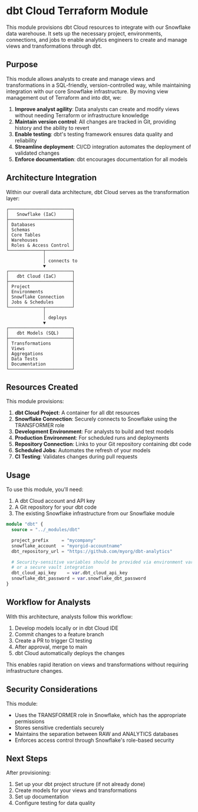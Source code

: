 # dbt Cloud Terraform Module

This module provisions dbt Cloud resources to integrate with our Snowflake data warehouse. It sets up the necessary project, environments, connections, and jobs to enable analytics engineers to create and manage views and transformations through dbt.

## Purpose

This module allows analysts to create and manage views and transformations in a SQL-friendly, version-controlled way, while maintaining integration with our core Snowflake infrastructure. By moving view management out of Terraform and into dbt, we:

1. **Improve analyst agility**: Data analysts can create and modify views without needing Terraform or infrastructure knowledge
2. **Maintain version control**: All changes are tracked in Git, providing history and the ability to revert
3. **Enable testing**: dbt's testing framework ensures data quality and reliability
4. **Streamline deployment**: CI/CD integration automates the deployment of validated changes
5. **Enforce documentation**: dbt encourages documentation for all models

## Architecture Integration

Within our overall data architecture, dbt Cloud serves as the transformation layer:

```
┌────────────────────────┐
│   Snowflake (IaC)      │
├────────────────────────┤
│ Databases              │
│ Schemas                │
│ Core Tables            │
│ Warehouses             │
│ Roles & Access Control │
└─────────────┬──────────┘
              │
              │ connects to
              ▼
┌────────────────────────┐
│   dbt Cloud (IaC)      │
├────────────────────────┤
│ Project                │
│ Environments           │
│ Snowflake Connection   │
│ Jobs & Schedules       │
└─────────────┬──────────┘
              │
              │ deploys
              ▼
┌────────────────────────┐
│   dbt Models (SQL)     │
├────────────────────────┤
│ Transformations        │
│ Views                  │
│ Aggregations           │
│ Data Tests             │
│ Documentation          │
└────────────────────────┘
```

## Resources Created

This module provisions:

1. **dbt Cloud Project**: A container for all dbt resources
2. **Snowflake Connection**: Securely connects to Snowflake using the TRANSFORMER role
3. **Development Environment**: For analysts to build and test models
4. **Production Environment**: For scheduled runs and deployments
5. **Repository Connection**: Links to your Git repository containing dbt code
6. **Scheduled Jobs**: Automates the refresh of your models
7. **CI Testing**: Validates changes during pull requests

## Usage

To use this module, you'll need:

1. A dbt Cloud account and API key
2. A Git repository for your dbt code
3. The existing Snowflake infrastructure from our Snowflake module

```terraform
module "dbt" {
  source = "../_modules/dbt"

  project_prefix     = "mycompany"
  snowflake_account  = "myorgid-accountname"
  dbt_repository_url = "https://github.com/myorg/dbt-analytics"

  # Security-sensitive variables should be provided via environment variables
  # or a secure vault integration
  dbt_cloud_api_key    = var.dbt_cloud_api_key
  snowflake_dbt_password = var.snowflake_dbt_password
}
```

## Workflow for Analysts

With this architecture, analysts follow this workflow:

1. Develop models locally or in dbt Cloud IDE
2. Commit changes to a feature branch
3. Create a PR to trigger CI testing
4. After approval, merge to main
5. dbt Cloud automatically deploys the changes

This enables rapid iteration on views and transformations without requiring infrastructure changes.

## Security Considerations

This module:

- Uses the TRANSFORMER role in Snowflake, which has the appropriate permissions
- Stores sensitive credentials securely
- Maintains the separation between RAW and ANALYTICS databases
- Enforces access control through Snowflake's role-based security

## Next Steps

After provisioning:

1. Set up your dbt project structure (if not already done)
2. Create models for your views and transformations
3. Set up documentation
4. Configure testing for data quality
